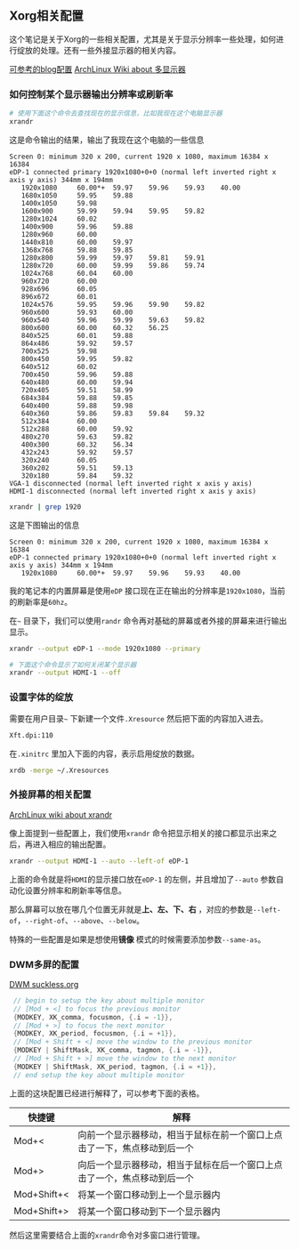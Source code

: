 ## Xorg相关配置 

 这个笔记是关于Xorg的一些相关配置，尤其是关于显示分辨率一些处理，如何进行绽放的处理。还有一些外接显示器的相关内容。 

[可参考的blog配置](https://www.cnblogs.com/xieco/p/17857753.html) 
[ArchLinux Wiki about 多显示器](https://wiki.archlinuxcn.org/wiki/%E5%A4%9A%E6%98%BE%E7%A4%BA%E5%99%A8)

### 如何控制某个显示器输出分辨率或刷新率

```bash
# 使用下面这个命令去查找现在的显示信息，比如我现在这个电脑显示器
xrandr
```

这是命令输出的结果，输出了我现在这个电脑的一些信息
```
Screen 0: minimum 320 x 200, current 1920 x 1080, maximum 16384 x 16384
eDP-1 connected primary 1920x1080+0+0 (normal left inverted right x axis y axis) 344mm x 194mm
   1920x1080     60.00*+  59.97    59.96    59.93    40.00  
   1680x1050     59.95    59.88  
   1400x1050     59.98  
   1600x900      59.99    59.94    59.95    59.82  
   1280x1024     60.02  
   1400x900      59.96    59.88  
   1280x960      60.00  
   1440x810      60.00    59.97  
   1368x768      59.88    59.85  
   1280x800      59.99    59.97    59.81    59.91  
   1280x720      60.00    59.99    59.86    59.74  
   1024x768      60.04    60.00  
   960x720       60.00  
   928x696       60.05  
   896x672       60.01  
   1024x576      59.95    59.96    59.90    59.82  
   960x600       59.93    60.00  
   960x540       59.96    59.99    59.63    59.82  
   800x600       60.00    60.32    56.25  
   840x525       60.01    59.88  
   864x486       59.92    59.57  
   700x525       59.98  
   800x450       59.95    59.82  
   640x512       60.02  
   700x450       59.96    59.88  
   640x480       60.00    59.94  
   720x405       59.51    58.99  
   684x384       59.88    59.85  
   640x400       59.88    59.98  
   640x360       59.86    59.83    59.84    59.32  
   512x384       60.00  
   512x288       60.00    59.92  
   480x270       59.63    59.82  
   400x300       60.32    56.34  
   432x243       59.92    59.57  
   320x240       60.05  
   360x202       59.51    59.13  
   320x180       59.84    59.32  
VGA-1 disconnected (normal left inverted right x axis y axis)
HDMI-1 disconnected (normal left inverted right x axis y axis)
```

```bash
xrandr | grep 1920
```


这是下图输出的信息
```
Screen 0: minimum 320 x 200, current 1920 x 1080, maximum 16384 x 16384
eDP-1 connected primary 1920x1080+0+0 (normal left inverted right x axis y axis) 344mm x 194mm
   1920x1080     60.00*+  59.97    59.96    59.93    40.00  
```

我的笔记本的内置屏幕是使用`eDP` 接口现在正在输出的分辨率是`1920x1080`，当前的刷新率是`60hz`。

在`~` 目录下，我们可以使用`randr` 命令再对基础的屏幕或者外接的屏幕来进行输出显示。
```bash
xrandr --output eDP-1 --mode 1920x1080 --primary

# 下面这个命令显示了如何关闭某个显示器
xrandr --output HDMI-1 --off
```

### 设置字体的绽放
需要在用户目录`~` 下新建一个文件`.Xresource` 然后把下面的内容加入进去。
```bash
Xft.dpi:110
```

在`.xinitrc` 里加入下面的内容，表示启用绽放的数据。
```bash
xrdb -merge ~/.Xresources
```

### 外接屏幕的相关配置

[ArchLinux wiki about xrandr](https://wiki.archlinuxcn.org/wiki/Xrandr)

像上面提到一些配置上，我们使用`xrandr` 命令把显示相关的接口都显示出来之后，再进入相应的输出配置。

```bash
xrandr --output HDMI-1 --auto --left-of eDP-1
```

上面的命令就是将`HDMI`的显示接口放在`eDP-1` 的左侧，并且增加了`--auto` 参数自动化设置分辨率和刷新率等信息。

那么屏幕可以放在哪几个位置无非就是**上、左、下、右** ，对应的参数是`--left-of`，`--right-of`、`--above`、`--below`。

特殊的一些配置是如果是想使用**镜像** 模式的时候需要添加参数`--same-as`。


### DWM多屏的配置
[DWM suckless.org](https://dwm.suckless.org/multi-monitor/) 
```c
 // begin to setup the key about multiple monitor 
 // [Mod + <] to focus the previous monitor
 {MODKEY, XK_comma, focusmon, {.i = -1}},
 // [Mod + >] to focus the next monitor
 {MODKEY, XK_period, focusmon, {.i = +1}},
 // [Mod + Shift + <] move the window to the previous monitor
 {MODKEY | ShiftMask, XK_comma, tagmon, {.i = -1}},
 // [Mod + Shift + >] move the window to the next monitor
 {MODKEY | ShiftMask, XK_period, tagmon, {.i = +1}},
 // end setup the key about multiple monitor
```

上面的这块配置已经进行解释了，可以参考下面的表格。

| 快捷键      | 解释                                                                     |
|-------------|--------------------------------------------------------------------------|
| Mod+<       | 向前一个显示器移动，相当于鼠标在前一个窗口上点击了一下，焦点移动到后一个 |
| Mod+>       | 向后一个显示器移动，相当于鼠标在后一个窗口上点击了一个，焦点移动到后一个 |
| Mod+Shift+< | 将某一个窗口移动到上一个显示器内                                         |
| Mod+Shift+> | 将某一个窗口移动到下一个显示器内                                         |

然后这里需要结合上面的`xrandr`命令对多窗口进行管理。







